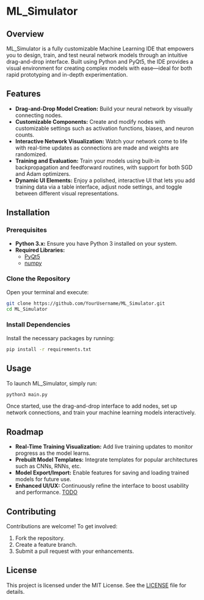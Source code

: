 # ML_Simulator

## Overview

ML_Simulator is a fully customizable Machine Learning IDE that empowers you to design, train, and test neural network models through an intuitive drag-and-drop interface. Built using Python and PyQt5, the IDE provides a visual environment for creating complex models with ease—ideal for both rapid prototyping and in-depth experimentation.

## Features

- **Drag-and-Drop Model Creation:** Build your neural network by visually connecting nodes.
- **Customizable Components:** Create and modify nodes with customizable settings such as activation functions, biases, and neuron counts.
- **Interactive Network Visualization:** Watch your network come to life with real-time updates as connections are made and weights are randomized.
- **Training and Evaluation:** Train your models using built-in backpropagation and feedforward routines, with support for both SGD and Adam optimizers.
- **Dynamic UI Elements:** Enjoy a polished, interactive UI that lets you add training data via a table interface, adjust node settings, and toggle between different visual representations.

## Installation

### Prerequisites

- **Python 3.x:** Ensure you have Python 3 installed on your system.
- **Required Libraries:**  
  - [PyQt5](https://pypi.org/project/PyQt5/)
  - [numpy](https://pypi.org/project/numpy/)

### Clone the Repository

Open your terminal and execute:

```bash
git clone https://github.com/YourUsername/ML_Simulator.git
cd ML_Simulator
```

### Install Dependencies

Install the necessary packages by running:

```bash
pip install -r requirements.txt
```

## Usage

To launch ML_Simulator, simply run:

```bash
python3 main.py
```

Once started, use the drag-and-drop interface to add nodes, set up network connections, and train your machine learning models interactively.

## Roadmap

- **Real-Time Training Visualization:** Add live training updates to monitor progress as the model learns.
- **Prebuilt Model Templates:** Integrate templates for popular architectures such as CNNs, RNNs, etc.
- **Model Export/Import:** Enable features for saving and loading trained models for future use.
- **Enhanced UI/UX:** Continuously refine the interface to boost usability and performance.
[TODO](./TODO)

## Contributing

Contributions are welcome! To get involved:

1. Fork the repository.
2. Create a feature branch.
3. Submit a pull request with your enhancements.

## License

This project is licensed under the MIT License. See the [LICENSE](./LICENSE) file for details.
